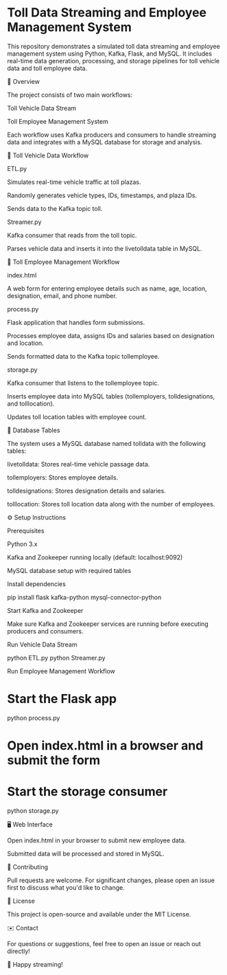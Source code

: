 # Toll Data Streaming and Employee Management System

This repository demonstrates a simulated toll data streaming and employee management system using Python, Kafka, Flask, and MySQL. It includes real-time data generation, processing, and storage pipelines for toll vehicle data and toll employee data.

📄 Overview

The project consists of two main workflows:

Toll Vehicle Data Stream

Toll Employee Management System

Each workflow uses Kafka producers and consumers to handle streaming data and integrates with a MySQL database for storage and analysis.

🚧 Toll Vehicle Data Workflow

ETL.py

Simulates real-time vehicle traffic at toll plazas.

Randomly generates vehicle types, IDs, timestamps, and plaza IDs.

Sends data to the Kafka topic toll.

Streamer.py

Kafka consumer that reads from the toll topic.

Parses vehicle data and inserts it into the livetolldata table in MySQL.

👷 Toll Employee Management Workflow

index.html

A web form for entering employee details such as name, age, location, designation, email, and phone number.

process.py

Flask application that handles form submissions.

Processes employee data, assigns IDs and salaries based on designation and location.

Sends formatted data to the Kafka topic tollemployee.

storage.py

Kafka consumer that listens to the tollemployee topic.

Inserts employee data into MySQL tables (tollemployers, tolldesignations, and tolllocation).

Updates toll location tables with employee count.

💾 Database Tables

The system uses a MySQL database named tolldata with the following tables:

livetolldata: Stores real-time vehicle passage data.

tollemployers: Stores employee details.

tolldesignations: Stores designation details and salaries.

tolllocation: Stores toll location data along with the number of employees.

⚙️ Setup Instructions

Prerequisites

Python 3.x

Kafka and Zookeeper running locally (default: localhost:9092)

MySQL database setup with required tables

Install dependencies

pip install flask kafka-python mysql-connector-python

Start Kafka and Zookeeper

Make sure Kafka and Zookeeper services are running before executing producers and consumers.

Run Vehicle Data Stream

python ETL.py
python Streamer.py

Run Employee Management Workflow

# Start the Flask app
python process.py

# Open index.html in a browser and submit the form

# Start the storage consumer
python storage.py

🖥️ Web Interface

Open index.html in your browser to submit new employee data.

Submitted data will be processed and stored in MySQL.

💬 Contributing

Pull requests are welcome. For significant changes, please open an issue first to discuss what you'd like to change.

📄 License

This project is open-source and available under the MIT License.

✉️ Contact

For questions or suggestions, feel free to open an issue or reach out directly!

🚦 Happy streaming!

